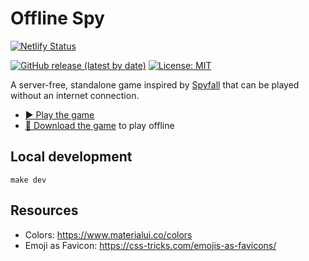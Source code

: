 # Offline Spy

[![Netlify Status](https://api.netlify.com/api/v1/badges/d9dd38ae-4c3e-4818-80b1-fb6703c3e8c3/deploy-status)](https://app.netlify.com/sites/jolly-torvalds-273d55/deploys)

[![GitHub release (latest by date)](https://img.shields.io/github/v/release/VeryBadFrags/offline-spy)](https://github.com/VeryBadFrags/offline-spy/releases)
[![License: MIT](https://img.shields.io/badge/license-MIT-green)](LICENSE.txt)

A server-free, standalone game inspired by [Spyfall](https://hwint.ru/portfolio-item/spyfall/) that can be played without an internet connection.

- [▶️ Play the game](https://offline-spy.verybadfrags.com)
- [📵 Download the game](https://github.com/VeryBadFrags/offline-spy/releases) to play offline

## Local development

```shell
make dev
```

## Resources

- Colors: <https://www.materialui.co/colors>
- Emoji as Favicon: <https://css-tricks.com/emojis-as-favicons/>
